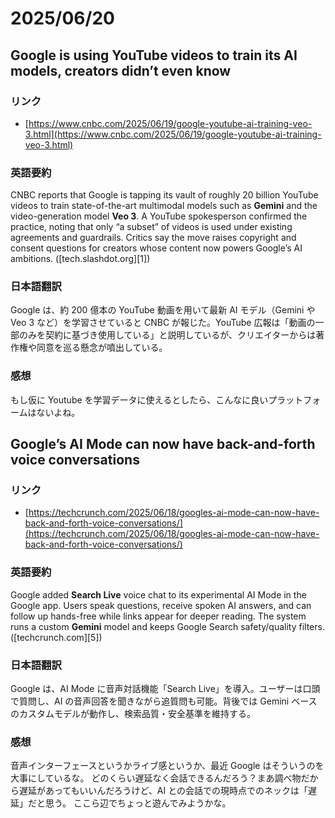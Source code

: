 # 2025/06/20

## Google is using YouTube videos to train its AI models, creators didn’t even know

### リンク

- [https://www.cnbc.com/2025/06/19/google-youtube-ai-training-veo-3.html](https://www.cnbc.com/2025/06/19/google-youtube-ai-training-veo-3.html)

### 英語要約

CNBC reports that Google is tapping its vault of roughly 20 billion YouTube videos to train state-of-the-art multimodal models such as **Gemini** and the video-generation model **Veo 3**. A YouTube spokesperson confirmed the practice, noting that only “a subset” of videos is used under existing agreements and guardrails. Critics say the move raises copyright and consent questions for creators whose content now powers Google’s AI ambitions. ([tech.slashdot.org][1])

### 日本語翻訳

Google は、約 200 億本の YouTube 動画を用いて最新 AI モデル（Gemini や Veo 3 など）を学習させていると CNBC が報じた。YouTube 広報は「動画の一部のみを契約に基づき使用している」と説明しているが、クリエイターからは著作権や同意を巡る懸念が噴出している。

### 感想

もし仮に Youtube を学習データに使えるとしたら、こんなに良いプラットフォームはないよね。

## Google’s AI Mode can now have back-and-forth voice conversations

### リンク

- [https://techcrunch.com/2025/06/18/googles-ai-mode-can-now-have-back-and-forth-voice-conversations/](https://techcrunch.com/2025/06/18/googles-ai-mode-can-now-have-back-and-forth-voice-conversations/)

### 英語要約

Google added **Search Live** voice chat to its experimental AI Mode in the Google app. Users speak questions, receive spoken AI answers, and can follow up hands-free while links appear for deeper reading. The system runs a custom **Gemini** model and keeps Google Search safety/quality filters. ([techcrunch.com][5])

### 日本語翻訳

Google は、AI Mode に音声対話機能「Search Live」を導入。ユーザーは口頭で質問し、AI の音声回答を聞きながら追質問も可能。背後では Gemini ベースのカスタムモデルが動作し、検索品質・安全基準を維持する。

### 感想

音声インターフェースというかライブ感というか、最近 Google はそういうのを大事にしているな。
どのくらい遅延なく会話できるんだろう？まあ調べ物だから遅延があってもいいんだろうけど、AI との会話での現時点でのネックは「遅延」だと思う。
ここら辺でちょっと遊んでみようかな。
